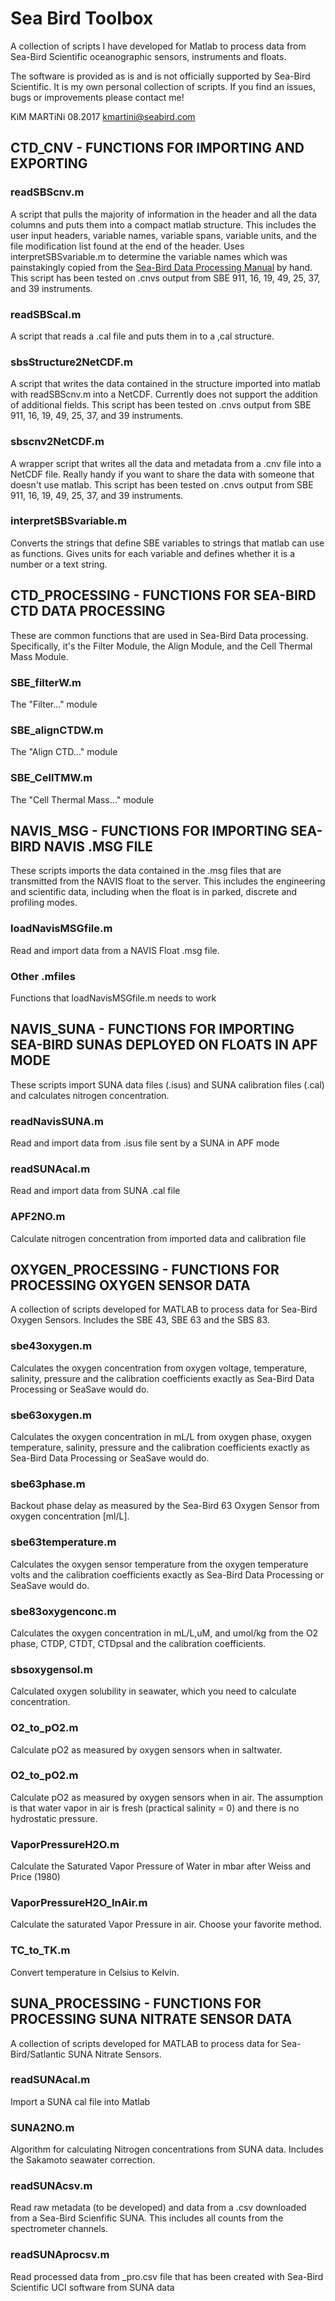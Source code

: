 # Sea Bird Toolbox

A collection of scripts I have developed for Matlab to process data from Sea-Bird Scientific oceanographic sensors, instruments and floats.

The software is provided as is and is not officially supported by Sea-Bird Scientific. It is my own personal collection of scripts. If you find an issues, bugs or improvements please contact me! 

KiM MARTiNi 08.2017
kmartini@seabird.com


## CTD_CNV - FUNCTIONS FOR IMPORTING AND EXPORTING

### readSBScnv.m
A script that pulls the majority of information in the header and all the data columns and puts them into a compact matlab structure. This includes the user input headers, variable names, variable spans, variable units, and the file modification list found at the end of the header. Uses interpretSBSvariable.m to determine the variable names which was painstakingly copied from the [Sea-Bird Data Processing Manual](http://www.seabird.com/sites/default/files/documents/SBEDataProcessing_7.26.7.pdf) by hand. This script has been tested on .cnvs output from SBE 911, 16, 19, 49, 25, 37, and 39 instruments. 

### readSBScal.m
A script that reads a .cal file and puts them in to a ,cal structure. 

### sbsStructure2NetCDF.m
A script that writes the data contained in the structure imported into matlab with readSBScnv.m into a NetCDF. Currently does not support the addition of additional fields. This script has been tested on .cnvs output from SBE 911, 16, 19, 49, 25, 37, and 39 instruments. 

### sbscnv2NetCDF.m
A wrapper script that writes all the data and metadata from a .cnv file into a NetCDF file. Really handy if you want to share the data with someone that doesn't use matlab. This script has been tested on .cnvs output from SBE 911, 16, 19, 49, 25, 37, and 39 instruments. 

### interpretSBSvariable.m
Converts the strings that define SBE variables to strings that matlab can use as functions. Gives units for each variable and defines whether it is a number or a text string. 

## CTD_PROCESSING - FUNCTIONS FOR SEA-BIRD CTD DATA PROCESSING
These are common functions that are used in Sea-Bird Data processing. Specifically, it's the Filter Module, the Align Module, and the Cell Thermal Mass Module. 

### SBE_filterW.m
The "Filter..." module

### SBE_alignCTDW.m
The "Align CTD..." module

### SBE_CellTMW.m
The "Cell Thermal Mass..." module

## NAVIS_MSG - FUNCTIONS FOR IMPORTING SEA-BIRD NAVIS .MSG FILE
These scripts imports the data contained in the .msg files that are transmitted from the NAVIS float to the server. This includes the engineering and scientific data, including when the float is in parked, discrete and profiling modes.

### loadNavisMSGfile.m
Read and import data from a NAVIS Float .msg file. 

### Other .mfiles
Functions that loadNavisMSGfile.m needs to work

## NAVIS_SUNA - FUNCTIONS FOR IMPORTING SEA-BIRD SUNAS DEPLOYED ON FLOATS IN APF MODE
These scripts import SUNA data files (.isus) and SUNA calibration files (.cal) and calculates nitrogen concentration.

### readNavisSUNA.m
Read and import data from .isus file sent by a SUNA in APF mode

### readSUNAcal.m
Read and import data from SUNA .cal file

### APF2NO.m
Calculate nitrogen concentration from imported data and calibration file

## OXYGEN_PROCESSING - FUNCTIONS FOR PROCESSING OXYGEN SENSOR DATA
 A collection of scripts developed for MATLAB to process data for Sea-Bird Oxygen Sensors. Includes the SBE 43, SBE 63 and the SBS 83.

### sbe43oxygen.m
Calculates the oxygen concentration from oxygen voltage, temperature, salinity, pressure and the calibration coefficients exactly as Sea-Bird Data Processing or SeaSave would do.

### sbe63oxygen.m
Calculates the oxygen concentration in mL/L from oxygen phase, oxygen temperature, salinity, pressure and the calibration coefficients exactly as Sea-Bird Data Processing or SeaSave would do.

### sbe63phase.m
Backout phase delay as measured by the Sea-Bird 63 Oxygen Sensor from oxygen concentration [ml/L].

### sbe63temperature.m
Calculates the oxygen sensor temperature from the oxygen temperature volts and the calibration coefficients exactly as Sea-Bird Data Processing or SeaSave would do.

### sbe83oxygenconc.m
Calculates the oxygen concentration in mL/L,uM, and umol/kg from the O2 phase, CTDP, CTDT, CTDpsal and the calibration coefficients.

### sbsoxygensol.m
Calculated oxygen solubility in seawater, which you need to calculate concentration.

### O2_to_pO2.m
Calculate pO2 as measured by oxygen sensors when in saltwater. 

### O2_to_pO2.m
Calculate pO2 as measured by oxygen sensors when in air. The assumption is that water vapor in air is fresh (practical salinity = 0) and there is no hydrostatic pressure. 

### VaporPressureH2O.m
Calculate the Saturated Vapor Pressure of Water in mbar after Weiss and Price (1980)

### VaporPressureH2O_InAir.m
Calculate the saturated Vapor Pressure in air. Choose your favorite method.

### TC_to_TK.m
Convert temperature in Celsius to Kelvin. 

## SUNA_PROCESSING - FUNCTIONS FOR PROCESSING SUNA NITRATE SENSOR DATA
 A collection of scripts developed for MATLAB to process data for Sea-Bird/Satlantic SUNA Nitrate Sensors. 
 
 ### readSUNAcal.m
 Import a SUNA cal file into Matlab
 
 ### SUNA2NO.m
 Algorithm for calculating Nitrogen concentrations from SUNA data. Includes the Sakamoto seawater correction.
 
 ### readSUNAcsv.m
 Read raw metadata (to be developed) and data from a .csv downloaded from a Sea-Bird Scienfific SUNA. This includes all counts from the spectrometer channels.
 
 ### readSUNAprocsv.m
 Read processed data from _pro.csv file that has been created with Sea-Bird Scientific UCI software from SUNA data
